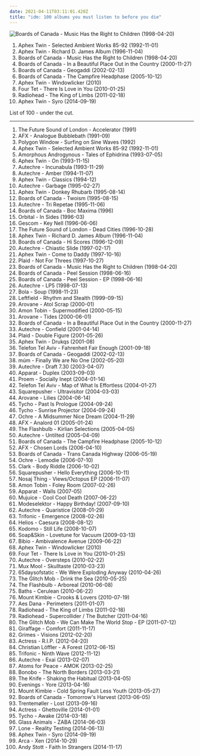 ```yaml
---
date: 2021-04-11T03:11:01.420Z
title: "idm: 100 albums you must listen to before you die"
---
```

![Boards of Canada - Music Has the Right to Children (1998-04-20)](https://img.discogs.com/_gE6zse46GW1Is-41OdAnsi1O4k=/fit-in/600x593/filters:strip_icc():format(jpeg):mode_rgb():quality(90)/discogs-images/R-1721-1232308612.jpeg.jpg "Boards of Canada - Music Has the Right to Children (1998-04-20)")
<ol class="albums">
<li data-cover="https://via.placeholder.com/450" data-tags="ambient" role="button">Aphex Twin - Selected Ambient Works 85-92 (1992-11-01)</li>
<li data-cover="https://img.discogs.com/PwJSdezghAFKP4Bo53Xwx2T_LW0=/fit-in/600x594/filters:strip_icc():format(jpeg):mode_rgb():quality(90)/discogs-images/R-567865-1567010804-1922.jpeg.jpg" data-tags="idm, electronic" role="button">Aphex Twin - Richard D. James Album (1996-11-04)</li>
<li data-cover="https://img.discogs.com/_gE6zse46GW1Is-41OdAnsi1O4k=/fit-in/600x593/filters:strip_icc():format(jpeg):mode_rgb():quality(90)/discogs-images/R-1721-1232308612.jpeg.jpg" data-tags="ambient, idm, electronic" role="button">Boards of Canada - Music Has the Right to Children (1998-04-20)</li>
<li data-cover="http://coverartarchive.org/release/c5121f79-d6a3-4a07-876f-180f8bfe76d8/8866382616-500.jpg" data-tags="idm, ambient, electronic" role="button">Boards of Canada - In a Beautiful Place Out in the Country (2000-11-27)</li>
<li data-cover="http://coverartarchive.org/release/472c0a00-1d4e-4df4-b3e3-7d0276367efe/20976348409-500.jpg" data-tags="ambient, electronic" role="button">Boards of Canada - Geogaddi (2002-02-13)</li>
<li data-cover="http://coverartarchive.org/release/46448c2f-dbf1-49eb-a07a-ab9cb8d4ad4f/9818690351-500.jpg" data-tags="ambient, electronic" role="button">Boards of Canada - The Campfire Headphase (2005-10-12)</li>
<li data-cover="https://img.discogs.com/0ldZPAyteJHU9oLD-amTVAIxXvE=/fit-in/531x467/filters:strip_icc():format(jpeg):mode_rgb():quality(90)/discogs-images/R-166064-1183274518.jpeg.jpg" data-tags="idm, electronic" role="button">Aphex Twin - Windowlicker (2010)</li>
<li data-cover="http://coverartarchive.org/release/8b2abdde-9acb-44dd-84de-42592224123a/21122160818-500.jpg" data-tags="idm, electronic" role="button">Four Tet - There Is Love in You (2010-01-25)</li>
<li data-cover="http://coverartarchive.org/release/5c545925-f48c-3d5b-b448-23a25f9ec048/5554295701-500.jpg" data-tags="electronic, experimental, alternative" role="button">Radiohead - The King of Limbs (2011-02-18)</li>
<li data-cover="http://coverartarchive.org/release/3a039fd3-634f-4691-bf0d-091d852d272a/8119962414-500.jpg" data-tags="idm" role="button">Aphex Twin - Syro (2014-09-19)</li>
</ol>
List of 100 - under the cut.
<!-- more -->

_________________

<ol class="albums">
<li data-cover="https://img.discogs.com/8rFyleKW1Fx0UuFJ7Pq1FTLVHg0=/fit-in/600x600/filters:strip_icc():format(jpeg):mode_rgb():quality(90)/discogs-images/R-61778-1411211779-6669.jpeg.jpg" data-tags="electronic" role="button">
The Future Sound of London - Accelerator (1991)
</li>
<li data-cover="https://img.discogs.com/CQsf_a2rFbfH9sDrfEsuGUbECsQ=/fit-in/500x500/filters:strip_icc():format(jpeg):mode_rgb():quality(90)/discogs-images/R-12318604-1533667704-6146.jpeg.jpg" data-tags="electronic, idm" role="button">
AFX - Analogue Bubblebath (1991-09)
</li>
<li data-cover="http://coverartarchive.org/release/2b20bd11-00d2-4800-baa0-d2eb05486f09/6937494644-500.jpg" data-tags="idm" role="button">
Polygon Window - Surfing on Sine Waves (1992)
</li>
<li data-cover="https://via.placeholder.com/450" data-tags="ambient" role="button">
Aphex Twin - Selected Ambient Works 85-92 (1992-11-01)
</li>
<li data-cover="https://img.discogs.com/fofGJOhGSq117rY1a869V0R3-mY=/fit-in/600x600/filters:strip_icc():format(jpeg):mode_rgb():quality(90)/discogs-images/R-1719-1341379129-7547.jpeg.jpg" data-tags="ambient, idm, electronica" role="button">
Amorphous Androgynous - Tales of Ephidrina (1993-07-05)
</li>
<li data-cover="http://coverartarchive.org/release/e33730ce-6791-4e2e-aa4d-9b190ec39fdb/2575518065-500.jpg" data-tags="idm" role="button">
Aphex Twin - On (1993-11-15)
</li>
<li data-cover="https://img.discogs.com/TZMmffcLpFCwgYJTAuXQN5gwVg0=/fit-in/300x300/filters:strip_icc():format(jpeg):mode_rgb():quality(90)/discogs-images/R-1195788-1269360598.jpeg.jpg" data-tags="idm" role="button">
Autechre - Incunabula (1993-11-29)
</li>
<li data-cover="https://img.discogs.com/sK9h1adOTnPeoHrXq6lYf-F9k-8=/fit-in/600x600/filters:strip_icc():format(jpeg):mode_rgb():quality(90)/discogs-images/R-51735-1144213857.jpeg.jpg" data-tags="idm, ambient" role="button">
Autechre - Amber (1994-11-07)
</li>
<li data-cover="https://via.placeholder.com/450" data-tags="idm" role="button">
Aphex Twin - Classics (1994-12)
</li>
<li data-cover="http://coverartarchive.org/release/49e04615-eb8d-3a81-af8e-402496a33d19/4819179308-500.jpg" data-tags="idm, electronic, ambient" role="button">
Autechre - Garbage (1995-02-27)
</li>
<li data-cover="http://coverartarchive.org/release/a15e0831-cdf6-4e2a-a51b-034c6e98972b/2575192108-500.jpg" data-tags="idm" role="button">
Aphex Twin - Donkey Rhubarb (1995-08-14)
</li>
<li data-cover="http://coverartarchive.org/release/a95dbc6e-3066-46ea-91ed-cfb9539f0c7c/3483045674-500.jpg" data-tags="electronic, downtempo, idm, ambient" role="button">
Boards of Canada - Twoism (1995-08-15)
</li>
<li data-cover="http://coverartarchive.org/release/b8c015c8-2418-3e11-b71f-f9e391d94f6e/16619973353-500.jpg" data-tags="idm" role="button">
Autechre - Tri Repetae (1995-11-06)
</li>
<li data-cover="http://coverartarchive.org/release/e42d0f12-ff31-46a2-aa45-ffa99712f392/8102384247-500.jpg" data-tags="ambient, idm" role="button">
Boards of Canada - Boc Maxima (1996)
</li>
<li data-cover="https://img.discogs.com/MB7s4Pyk2PsJc95Z_yTqNIz703k=/fit-in/600x589/filters:strip_icc():format(jpeg):mode_rgb():quality(90)/discogs-images/R-31772-1366733878-7061.jpeg.jpg" data-tags="electronic" role="button">
Orbital - In Sides (1996-03)
</li>
<li data-cover="http://coverartarchive.org/release/5e16c41e-9608-4921-a0f2-03838ac87d83/2513940088-500.jpg" data-tags="idm" role="button">
Gescom - Key Nell (1996-06-06)
</li>
<li data-cover="http://coverartarchive.org/release/e267198d-b8bd-32ac-a499-e1aad8d4293f/15335315457-500.jpg" data-tags="electronic" role="button">
The Future Sound of London - Dead Cities (1996-10-28)
</li>
<li data-cover="https://img.discogs.com/PwJSdezghAFKP4Bo53Xwx2T_LW0=/fit-in/600x594/filters:strip_icc():format(jpeg):mode_rgb():quality(90)/discogs-images/R-567865-1567010804-1922.jpeg.jpg" data-tags="idm, electronic" role="button">
Aphex Twin - Richard D. James Album (1996-11-04)
</li>
<li data-cover="https://img.discogs.com/PjY9A5PEtruXS07O5ljwPzWlFb8=/fit-in/600x598/filters:strip_icc():format(jpeg):mode_rgb():quality(90)/discogs-images/R-236-1198510051.jpeg.jpg" data-tags="ambient" role="button">
Boards of Canada - Hi Scores (1996-12-09)
</li>
<li data-cover="http://coverartarchive.org/release/e382e9a2-8637-4781-a29b-3dac5c991899/3760547066-500.jpg" data-tags="idm" role="button">
Autechre - Chiastic Slide (1997-02-17)
</li>
<li data-cover="http://coverartarchive.org/release/32ad4a8c-cd44-3637-ac39-3479d7be8fb2/19702223299-500.jpg" data-tags="electronic, idm" role="button">
Aphex Twin - Come to Daddy (1997-10-16)
</li>
<li data-cover="http://coverartarchive.org/release/61d93407-3397-3dc6-a89a-1922e426432e/3157746200-500.jpg" data-tags="idm" role="button">
Plaid - Not For Threes (1997-10-27)
</li>
<li data-cover="https://img.discogs.com/_gE6zse46GW1Is-41OdAnsi1O4k=/fit-in/600x593/filters:strip_icc():format(jpeg):mode_rgb():quality(90)/discogs-images/R-1721-1232308612.jpeg.jpg" data-tags="ambient, idm, electronic" role="button">
Boards of Canada - Music Has the Right to Children (1998-04-20)
</li>
<li data-cover="http://coverartarchive.org/release/0709c446-e190-4dce-b469-908e51267770/4058092546-500.jpg" data-tags="electronica, idm, boards of canada, electronic, downtempo" role="button">
Boards of Canada - Peel Session (1998-06-16)
</li>
<li data-cover="https://via.placeholder.com/450" data-tags="electronica, idm, boards of canada, electronic, downtempo" role="button">
Boards of Canada - Peel Session - EP (1998-06-16)
</li>
<li data-cover="https://img.discogs.com/0oIYINpXweVGwt6dcz9KtgWweoQ=/fit-in/600x588/filters:strip_icc():format(jpeg):mode_rgb():quality(90)/discogs-images/R-30811-1491675470-7519.jpeg.jpg" data-tags="idm" role="button">
Autechre - LP5 (1998-07-13)
</li>
<li data-cover="http://coverartarchive.org/release/9ba66a6d-9ac4-465f-9a9f-e4d20e0d7f4b/4219700465-500.jpg" data-tags="ambient, electronic, idm" role="button">
Bola - Soup (1998-11-23)
</li>
<li data-cover="https://img.discogs.com/AL95j2ZUy29GDzrzPy4zjk5IuDA=/fit-in/600x599/filters:strip_icc():format(jpeg):mode_rgb():quality(90)/discogs-images/R-1482104-1243751254.jpeg.jpg" data-tags="electronic" role="button">
Leftfield - Rhythm and Stealth (1999-09-15)
</li>
<li data-cover="http://coverartarchive.org/release/4d03ebe7-5232-45d7-9959-cf7e29376e2a/3226483176-500.jpg" data-tags="idm" role="button">
Arovane - Atol Scrap (2000-01)
</li>
<li data-cover="http://coverartarchive.org/release/a7fef0ff-821a-4e9b-badc-adf2f3c08da1/6094822103-500.jpg" data-tags="electronic" role="button">
Amon Tobin - Supermodified (2000-05-15)
</li>
<li data-cover="http://coverartarchive.org/release/5a749354-b840-4f1e-b05b-fb83799712ff/3146287748-500.jpg" data-tags="idm" role="button">
Arovane - Tides (2000-06-01)
</li>
<li data-cover="http://coverartarchive.org/release/c5121f79-d6a3-4a07-876f-180f8bfe76d8/8866382616-500.jpg" data-tags="idm, ambient, electronic" role="button">
Boards of Canada - In a Beautiful Place Out in the Country (2000-11-27)
</li>
<li data-cover="http://coverartarchive.org/release/5c83d579-c302-30fa-93c5-1a2c7144bd3a/7890623689-500.jpg" data-tags="idm" role="button">
Autechre - Confield (2001-04-14)
</li>
<li data-cover="http://coverartarchive.org/release/768b1c76-6c1c-4720-9100-0cbece176269/6980557713-500.jpg" data-tags="electronic" role="button">
Plaid - Double Figure (2001-05-26)
</li>
<li data-cover="http://coverartarchive.org/release/a3a96dde-8af3-3622-a936-4ac3af501e1d/9517970099-500.jpg" data-tags="idm, electronic" role="button">
Aphex Twin - Drukqs (2001-08)
</li>
<li data-cover="http://coverartarchive.org/release/77b7f962-a391-4af6-a570-0e74159fcb1d/18808524977-500.jpg" data-tags="idm" role="button">
Telefon Tel Aviv - Fahrenheit Fair Enough (2001-09-18)
</li>
<li data-cover="http://coverartarchive.org/release/472c0a00-1d4e-4df4-b3e3-7d0276367efe/20976348409-500.jpg" data-tags="ambient, electronic" role="button">
Boards of Canada - Geogaddi (2002-02-13)
</li>
<li data-cover="https://img.discogs.com/anRhTSipnCKDpNk-BLBrTKQ9KBc=/fit-in/591x600/filters:strip_icc():format(jpeg):mode_rgb():quality(90)/discogs-images/R-6382069-1417870435-4250.jpeg.jpg" data-tags="electronic" role="button">
múm - Finally We are No One (2002-05-20)
</li>
<li data-cover="https://img.discogs.com/Re_vK0Y1JKoHs58TsP-e8MG5KlI=/fit-in/600x600/filters:strip_icc():format(jpeg):mode_rgb():quality(90)/discogs-images/R-10835797-1505080162-4561.jpeg.jpg" data-tags="idm" role="button">
Autechre - Draft 7.30 (2003-04-07)
</li>
<li data-cover="http://coverartarchive.org/release/a99b7ed9-58ca-4f67-8e89-e2f05aac907e/3551340626-500.jpg" data-tags="idm, electronic" role="button">
Apparat - Duplex (2003-09-03)
</li>
<li data-cover="http://coverartarchive.org/release/106bcd6a-97b6-405e-8cd2-91dcfeb37ffb/11124939055-500.jpg" data-tags="idm" role="button">
Proem - Socially Inept (2004-01-14)
</li>
<li data-cover="https://via.placeholder.com/450" data-tags="idm, electronic" role="button">
Telefon Tel Aviv - Map of What Is Effortless (2004-01-27)
</li>
<li data-cover="http://coverartarchive.org/release/426f0e00-b541-461d-9747-9d861ed75141/6923514210-500.jpg" data-tags="idm" role="button">
Squarepusher - Ultravisitor (2004-03-03)
</li>
<li data-cover="http://coverartarchive.org/release/8ddc1268-5d8c-4ef6-a15b-8c0d2a8f5456/5492614802-500.jpg" data-tags="ambient, idm" role="button">
Arovane - Lilies (2004-06-14)
</li>
<li data-cover="http://coverartarchive.org/release/fd01efd0-91ef-4a6a-832b-a4945c233cbf/11348812197-500.jpg" data-tags="electronic, ambient" role="button">
Tycho - Past Is Prologue (2004-09-24)
</li>
<li data-cover="http://coverartarchive.org/release/dde87d49-f100-40dc-bec3-8006175ab230/3404861634-500.jpg" data-tags="electronic" role="button">
Tycho - Sunrise Projector (2004-09-24)
</li>
<li data-cover="http://coverartarchive.org/release/05f1eb34-30a4-4348-b3d4-1f1a217dc881/2226589545-500.jpg" data-tags="idm, electronic" role="button">
Ochre - A Midsummer Nice Dream (2004-11-29)
</li>
<li data-cover="https://img.discogs.com/lsyG4vw3UWpE6UV-XCwqUiBGi70=/fit-in/500x356/filters:strip_icc():format(jpeg):mode_rgb():quality(90)/discogs-images/R-6620592-1423251240-6188.jpeg.jpg" data-tags="idm, electronic, acid, 00s" role="button">
AFX - Analord 01 (2005-01-24)
</li>
<li data-cover="http://coverartarchive.org/release/9537e3a9-567f-445b-ad4c-145b282764de/6484407423-500.jpg" data-tags="idm" role="button">
The Flashbulb - Kirlian Selections (2005-04-05)
</li>
<li data-cover="http://coverartarchive.org/release/c5af15a6-a463-455d-9308-910b1f5b99f1/1990842142-500.jpg" data-tags="idm" role="button">
Autechre - Untilted (2005-04-09)
</li>
<li data-cover="http://coverartarchive.org/release/46448c2f-dbf1-49eb-a07a-ab9cb8d4ad4f/9818690351-500.jpg" data-tags="ambient, electronic" role="button">
Boards of Canada - The Campfire Headphase (2005-10-12)
</li>
<li data-cover="http://coverartarchive.org/release/588c6bc0-7428-4753-8f6d-8e7a9320077a/2226497555-500.jpg" data-tags="idm, electronic" role="button">
AFX - Chosen Lords (2006-04-10)
</li>
<li data-cover="http://coverartarchive.org/release/760a9ad2-1468-373c-9e02-5748a34f89d1/8211061706-500.jpg" data-tags="electronic" role="button">
Boards of Canada - Trans Canada Highway (2006-05-19)
</li>
<li data-cover="http://coverartarchive.org/release/72a39b1b-d97f-425d-8c2c-8a4d894cb804/4467708993-500.jpg" data-tags="idm" role="button">
Ochre - Lemodie (2006-07-10)
</li>
<li data-cover="http://coverartarchive.org/release/be3ee5d2-98ff-46af-bf7f-b5aafc2dbcee/5303829713-500.jpg" data-tags="idm, electronic" role="button">
Clark - Body Riddle (2006-10-02)
</li>
<li data-cover="https://img.discogs.com/6um4N2hqgHzP_OrJWWvz6uPwieY=/fit-in/580x572/filters:strip_icc():format(jpeg):mode_rgb():quality(90)/discogs-images/R-767536-1156714289.jpeg.jpg" data-tags="electronic, idm" role="button">
Squarepusher - Hello Everything (2006-10-11)
</li>
<li data-cover="http://coverartarchive.org/release/278756b2-edfe-48b6-b282-c42cbd3e3a13/2013202913-500.jpg" data-tags="instrumental, experimental, idm, glitch-hop" role="button">
Nosaj Thing - Views/Octopus EP (2006-11-07)
</li>
<li data-cover="http://coverartarchive.org/release/7c42d81f-3a18-4739-94d9-af5eb66accbb/11240077077-500.jpg" data-tags="electronic, idm" role="button">
Amon Tobin - Foley Room (2007-02-26)
</li>
<li data-cover="https://via.placeholder.com/450" data-tags="idm, electronica" role="button">
Apparat - Walls (2007-05)
</li>
<li data-cover="http://coverartarchive.org/release/ab238b2a-c7c8-49b1-b5b0-caa9bd85dd29/4431938009-500.jpg" data-tags="experimental, idm, minimal" role="button">
Mujuice - Cool Cool Death (2007-06-22)
</li>
<li data-cover="http://coverartarchive.org/release/33570167-89d3-4084-bb4c-8a90cd0926de/16068681602-500.jpg" data-tags="electronic, idm, fun" role="button">
Modeselektor - Happy Birthday! (2007-09-10)
</li>
<li data-cover="http://coverartarchive.org/release/dd554851-acbd-31c8-8bf1-61a297e55fb7/3653298333-500.jpg" data-tags="idm" role="button">
Autechre - Quaristice (2008-01-29)
</li>
<li data-cover="http://coverartarchive.org/release/9a463b8a-c900-4385-8c90-0f2124dfd7b9/14794004592-500.jpg" data-tags="glitch" role="button">
Trifonic - Emergence (2008-02-26)
</li>
<li data-cover="http://coverartarchive.org/release/ca36b962-175b-468e-abe8-8b46d54f882b/4158600799-500.jpg" data-tags="ambient" role="button">
Helios - Caesura (2008-08-12)
</li>
<li data-cover="https://img.discogs.com/-gs0xEDzpwdTmd7s1x6rgHbHG6I=/fit-in/600x536/filters:strip_icc():format(jpeg):mode_rgb():quality(90)/discogs-images/R-2064382-1336321550.jpeg.jpg" data-tags="idm" role="button">
Kodomo - Still Life (2008-10-07)
</li>
<li data-cover="https://img.discogs.com/5ULMdii6V1Px_WEq_Gnq-FYTwV4=/fit-in/500x500/filters:strip_icc():format(jpeg):mode_rgb():quality(90)/discogs-images/R-1690134-1266618713.jpeg.jpg" data-tags="piano" role="button">
Soap&Skin - Lovetune for Vacuum (2009-03-13)
</li>
<li data-cover="https://img.discogs.com/7Q19HQREynIVkQxS6HzNd3gDI7w=/fit-in/600x600/filters:strip_icc():format(jpeg):mode_rgb():quality(90)/discogs-images/R-2735449-1405398601-5788.jpeg.jpg" data-tags="idm, folk, experimental, contemporary folk, abstract hip hop" role="button">
Bibio - Ambivalence Avenue (2009-06-22)
</li>
<li data-cover="https://img.discogs.com/0ldZPAyteJHU9oLD-amTVAIxXvE=/fit-in/531x467/filters:strip_icc():format(jpeg):mode_rgb():quality(90)/discogs-images/R-166064-1183274518.jpeg.jpg" data-tags="idm, electronic" role="button">
Aphex Twin - Windowlicker (2010)
</li>
<li data-cover="http://coverartarchive.org/release/8b2abdde-9acb-44dd-84de-42592224123a/21122160818-500.jpg" data-tags="idm, electronic" role="button">
Four Tet - There Is Love in You (2010-01-25)
</li>
<li data-cover="https://img.discogs.com/BeOJW2lLMm85jFxab4MCqNwSkfU=/fit-in/600x451/filters:strip_icc():format(jpeg):mode_rgb():quality(90)/discogs-images/R-2192232-1269004584.jpeg.jpg" data-tags="idm" role="button">
Autechre - Oversteps (2010-02-22)
</li>
<li data-cover="http://coverartarchive.org/release/12b9a59b-65ea-4098-a38d-c94aab4fc298/1040906016-500.jpg" data-tags="instrumental, electro, idm, listen more, checkout 2010" role="button">
Mux Mool - Skulltaste (2010-03-23)
</li>
<li data-cover="http://coverartarchive.org/release/248b104a-4865-41bc-9635-7f2edade8c9d/3248579787-500.jpg" data-tags="post-rock, electronic" role="button">
65daysofstatic - We Were Exploding Anyway (2010-04-26)
</li>
<li data-cover="http://coverartarchive.org/release/76e5d7ce-8051-4bb4-8aac-f248a4834114/18402662166-500.jpg" data-tags="glitch, electronic" role="button">
The Glitch Mob - Drink the Sea (2010-05-25)
</li>
<li data-cover="http://coverartarchive.org/release/6f0675eb-31db-4578-9235-6a7e8726d709/2330597280-500.jpg" data-tags="idm" role="button">
The Flashbulb - Arboreal (2010-06-08)
</li>
<li data-cover="http://coverartarchive.org/release/5ddd6650-d435-447d-8679-98a63ddaf637/3944000674-500.jpg" data-tags="electronic, downtempo, idm" role="button">
Baths - Cerulean (2010-06-22)
</li>
<li data-cover="http://coverartarchive.org/release/c90ec1ef-cdaf-3b2c-b8eb-a823514e1757/4644031052-500.jpg" data-tags="dubstep, ambient" role="button">
Mount Kimbie - Crooks & Lovers (2010-07-19)
</li>
<li data-cover="http://coverartarchive.org/release/c547c7b0-89e3-4cee-ab5b-bba5e84cf3a9/10423561471-500.jpg" data-tags="idm, ambient house, 7 out of 10, achieving interstellar travel through tapes" role="button">
Aes Dana - Perimeters (2011-01-07)
</li>
<li data-cover="http://coverartarchive.org/release/5c545925-f48c-3d5b-b448-23a25f9ec048/5554295701-500.jpg" data-tags="electronic, experimental, alternative" role="button">
Radiohead - The King of Limbs (2011-02-18)
</li>
<li data-cover="https://via.placeholder.com/450" data-tags="electronic rock" role="button">
Radiohead - Supercollider / The Butcher (2011-04-16)
</li>
<li data-cover="http://coverartarchive.org/release/6bc86b31-424a-48bc-8156-4d9656bb5f30/2751813457-500.jpg" data-tags="electronic, indie, idm, glitch, glitch mob" role="button">
The Glitch Mob - We Can Make The World Stop - EP (2011-07-12)
</li>
<li data-cover="http://coverartarchive.org/release/8d444b3e-9171-419f-8a28-594eb4202b9a/3738107049-500.jpg" data-tags="hip hop, ambient, idm, synth-pop" role="button">
Giraffage - Comfort (2011-11-17)
</li>
<li data-cover="http://coverartarchive.org/release/e2541a4f-c91e-412e-837b-ce63cc8ea960/5391811873-500.jpg" data-tags="dream pop" role="button">
Grimes - Visions (2012-02-20)
</li>
<li data-cover="http://coverartarchive.org/release/07c78167-c6ce-4d20-8cc2-6fed53237181/6640690285-500.jpg" data-tags="idm, 10s" role="button">
Actress - R.I.P. (2012-04-20)
</li>
<li data-cover="http://coverartarchive.org/release/227c2635-f1c6-45e5-85d9-b5ed04c1a991/2260390817-500.jpg" data-tags="idm, 2012 favourite albums" role="button">
Christian Löffler - A Forest (2012-06-15)
</li>
<li data-cover="http://coverartarchive.org/release/8bc920d5-b0e6-4982-8c63-9301140efd7d/3668346734-500.jpg" data-tags="glitch, idm" role="button">
Trifonic - Ninth Wave (2012-11-12)
</li>
<li data-cover="https://img.discogs.com/E6Y-5DkttPPcqUxEB8hFPRtNjcQ=/fit-in/600x597/filters:strip_icc():format(jpeg):mode_rgb():quality(90)/discogs-images/R-1054051-1276778144.jpeg.jpg" data-tags="idm" role="button">
Autechre - Exai (2013-02-07)
</li>
<li data-cover="https://img.discogs.com/LDZ4xPzGgrzq0VCslP4dBxvdrqE=/fit-in/598x598/filters:strip_icc():format(jpeg):mode_rgb():quality(90)/discogs-images/R-4298618-1361919180-9465.jpeg.jpg" data-tags="electronic" role="button">
Atoms for Peace - AMOK (2013-02-25)
</li>
<li data-cover="https://img.discogs.com/CQRfbzNYKpXll6yBUz1Ky6WKVjM=/fit-in/600x603/filters:strip_icc():format(jpeg):mode_rgb():quality(90)/discogs-images/R-4349387-1473869117-8469.jpeg.jpg" data-tags="downtempo" role="button">
Bonobo - The North Borders (2013-03-21)
</li>
<li data-cover="http://coverartarchive.org/release/0e53fb9f-88ae-47cd-961e-e19da29c3123/3786345065-500.jpg" data-tags="experimental, electronic, dark ambient" role="button">
The Knife - Shaking the Habitual (2013-04-05)
</li>
<li data-cover="http://coverartarchive.org/release/e25d9d7b-6660-486f-b30a-c7fe0e4d77cd/5742536528-500.jpg" data-tags="electronic, ambient, experimental, idm, chillwave" role="button">
Evenings - Yore (2013-04-16)
</li>
<li data-cover="http://coverartarchive.org/release/a4e031e1-42b0-4cd8-a909-b7089d04dd5a/4207663303-500.jpg" data-tags="electronica, dubstep, post-dubstep" role="button">
Mount Kimbie - Cold Spring Fault Less Youth (2013-05-27)
</li>
<li data-cover="http://coverartarchive.org/release/ad249aa2-bf79-4042-8a49-ae10547203d9/4332528130-500.jpg" data-tags="ambient, idm" role="button">
Boards of Canada - Tomorrow's Harvest (2013-06-05)
</li>
<li data-cover="http://coverartarchive.org/release/82c06148-49e1-4ea6-b3f0-d82003710407/5241081245-500.jpg" data-tags="electronic, experimental, indie rock, downtempo, new wave, downbeat, house, idm, deep house" role="button">
Trentemøller - Lost (2013-09-16)
</li>
<li data-cover="http://coverartarchive.org/release/517341f6-7289-4817-be47-a81eea4d54f1/6401015519-500.jpg" data-tags="idm, electronic, ninja tune, vaporwave" role="button">
Actress - Ghettoville (2014-01-01)
</li>
<li data-cover="http://coverartarchive.org/release/0b2a9196-d842-4a2b-89ea-d77838789384/8490230955-500.jpg" data-tags="electronic, indie, instrumental, ambient, post-rock" role="button">
Tycho - Awake (2014-03-18)
</li>
<li data-cover="http://coverartarchive.org/release/25196cfe-3bb9-47ea-a70e-cf227c6cf17f/27544805167-500.jpg" data-tags="electronica" role="button">
Glass Animals - ZABA (2014-06-03)
</li>
<li data-cover="http://coverartarchive.org/release/49b0ee79-bebd-4a7d-8e40-ebf62e3153ed/7746818326-500.jpg" data-tags="idm, lone" role="button">
Lone - Reality Testing (2014-06-13)
</li>
<li data-cover="http://coverartarchive.org/release/3a039fd3-634f-4691-bf0d-091d852d272a/8119962414-500.jpg" data-tags="idm" role="button">
Aphex Twin - Syro (2014-09-19)
</li>
<li data-cover="http://coverartarchive.org/release/54471c6f-f3be-4c52-9868-6a253afc0185/11060604035-500.jpg" data-tags="experimental, idm, glitch" role="button">
Arca - Xen (2014-10-29)
</li>
<li data-cover="http://coverartarchive.org/release/94a37a6a-c83c-4bc8-9e88-8a156f2bf7c8/8923134811-500.jpg" data-tags="techno, ambient techno" role="button">
Andy Stott - Faith In Strangers (2014-11-17)
</li>
</ol>